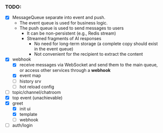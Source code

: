 ### TODO:
- [x] MessageQueue separate into event and push.
  - The event queue is used for business logic.
  - The push queue is used to send messages to users
      - It can be non-persistent (e.g., Redis stream)
      - Streamed fragments of AI responses
          - No need for long-term storage (a complete copy should exist in the event queue)
          - Not convenient for the recipient to extract the content
- [x] webhook
    - [x] receive messages via WebSocket and send them to the main queue, or access other services through a **webhook**
    - [x] event map
    - [ ] history srv
    - [ ] hot reload config
- [ ] topic/channel/chatroom
- [x] top event (unachievable)
- [x] greet
    - [x] init ui
    - [x] template
    - [ ] webhook
- [ ] auth/login
